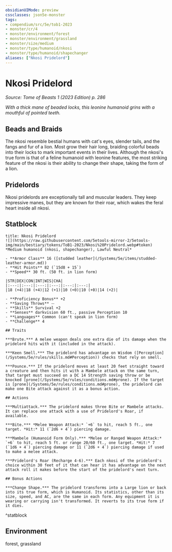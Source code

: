 ```yaml
---
obsidianUIMode: preview
cssclasses: json5e-monster
tags:
- compendium/src/5e/tob1-2023
- monster/cr/4
- monster/environment/forest
- monster/environment/grassland
- monster/size/medium
- monster/type/humanoid/nkosi
- monster/type/humanoid/shapechanger
aliases: ["Nkosi Pridelord"]
---
```

# Nkosi Pridelord
*Source: Tome of Beasts 1 (2023 Edition) p. 286*  

*With a thick mane of beaded locks, this leonine humanoid grins with a mouthful of pointed teeth.*

## Beads and Braids

The nkosi resemble bestial humans with cat's eyes, slender tails, and the fangs and fur of a lion. Most grow their hair long, braiding colorful beads into their locks to mark important events in their lives. Although the nkosi's true form is that of a feline humanoid with leonine features, the most striking feature of the nkosi is their ability to change their shape, taking the form of a lion.

## Pridelords

Nkosi pridelords are exceptionally tall and muscular leaders. They keep impressive manes, but they are known for their roar, which wakes the feral heart inside all nkosi.

## Statblock

```ad-statblock
title: Nkosi Pridelord
![](https://raw.githubusercontent.com/5etools-mirror-2/5etools-img/main/bestiary/tokens/ToB1-2023/Nkosi%20Pridelord.webp#token)
*Medium humanoid (nkosi, shapechanger), Lawful Neutral*

- **Armor Class** 16 ([studded leather](/Systems/5e/items/studded-leather-armor.md))
- **Hit Points** 82 (`15d8 + 15`)
- **Speed** 30 ft. (50 ft. in lion form)

|STR|DEX|CON|INT|WIS|CHA|
|:---:|:---:|:---:|:---:|:---:|:---:|
|18 (+4)|18 (+4)|12 (+1)|10 (+0)|10 (+0)|14 (+2)|

- **Proficiency Bonus** +2
- **Saving Throws** ⏤
- **Skills** Survival +2
- **Senses** darkvision 60 ft., passive Perception 10
- **Languages** Common (can't speak in lion form)
- **Challenge** 4

## Traits

***Brute.*** A melee weapon deals one extra die of its damage when the pridelord hits with it (included in the attack).

***Keen Smell.*** The pridelord has advantage on Wisdom ([Perception](/Systems/5e/rules/skills.md#Perception)) checks that rely on smell.

***Pounce.*** If the pridelord moves at least 20 feet straight toward a creature and then hits it with a Mambele attack on the same turn, that target must succeed on a DC 14 Strength saving throw or be knocked [prone](/Systems/5e/rules/conditions.md#prone). If the target is [prone](/Systems/5e/rules/conditions.md#prone), the pridelord can make one Bite attack against it as a bonus action.

## Actions

***Multiattack.*** The pridelord makes three Bite or Mambele attacks. It can replace one attack with a use of Pridelord's Roar, if available.

***Bite.*** *Melee Weapon Attack:* `+6` to hit, reach 5 ft., one target. *Hit:* 11 (`2d6 + 4`) piercing damage.

***Mambele (Humanoid Form Only).*** *Melee or Ranged Weapon Attack:* `+6` to hit, reach 5 ft. or range 20/60 ft., one target. *Hit:* 7 (`1d6 + 4`) piercing damage or 11 (`2d6 + 4`) piercing damage if used to make a melee attack.

***Pridelord's Roar (Recharge 4-6).*** Each nkosi of the pridelord's choice within 30 feet of it that can hear it has advantage on the next attack roll it makes before the start of the pridelord's next turn.

## Bonus Actions

***Change Shape.*** The pridelord transforms into a Large lion or back into its true form, which is Humanoid. Its statistics, other than its size, speed, and AC, are the same in each form. Any equipment it is wearing or carrying isn't transformed. It reverts to its true form if it dies.
```
^statblock

## Environment

forest, grassland
